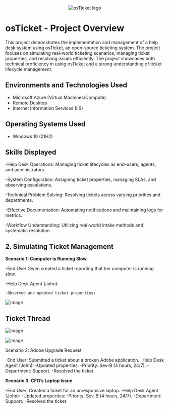 <p align="center">
<img src="https://i.imgur.com/Clzj7Xs.png" alt="osTicket logo"/>
</p>

<h1>osTicket - Project Overview</h1>

This project demonstrates the implementation and management of a help desk system using osTicket, an open-source ticketing system. The project focuses on simulating real-world ticketing scenarios, managing ticket properties, and resolving issues efficiently. The project showcases both technical proficiency in using osTicket and a strong understanding of ticket lifecycle management.<br />

<h2>Environments and Technologies Used</h2>

- Microsoft Azure (Virtual Machines/Compute)
- Remote Desktop
- Internet Information Services (IIS)

<h2>Operating Systems Used </h2>

- Windows 10</b> (21H2)

<h2>Skills Displayed</h2>

-Help Desk Operations: Managing ticket lifecycles as end-users, agents, and administrators.

-System Configuration: Assigning ticket properties, managing SLAs, and observing escalations.

-Technical Problem Solving: Resolving tickets across varying priorities and departments.

-Effective Documentation: Automating notifications and maintaining logs for metrics.

-Workflow Understanding: Utilizing real-world intake methods and systematic resolution.

<h2>2. Simulating Ticket Management</h2>

**Scenario 1: Computer is Running Slow**

  -End User Gwen created a ticket reporting that her computer is running slow.
  
  -Help Desk Agent (John):
  
    -Observed and updated ticket properties:

  ![image](https://github.com/user-attachments/assets/3a777390-35a7-404b-85a8-97131181d9aa)

  <h2>Ticket Thread</h2>

  ![image](https://github.com/user-attachments/assets/952f0e25-3031-438e-ad18-9f1dbb765373)

  ![image](https://github.com/user-attachments/assets/eaa2f459-e8dd-44c9-b238-2b64c8e18fec)
  
Scenario 2: Adobe Upgrade Request

-End User: Submitted a ticket about a broken Adobe application.
-Help Desk Agent (John):
    -Updated properties:
      -Priority: Sev-B (4 hours, 24/7).
      -Department: Support.
-Resolved the ticket.

**Scenario 3: CFO’s Laptop Issue**

-End User: Created a ticket for an unresponsive laptop.
-Help Desk Agent (John):
  -Updated properties:
    -Priority: Sev-B (4 hours, 24/7).
    -Department: Support.
  -Resolved the ticket.
